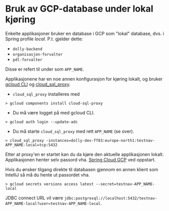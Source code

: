 # Bruk av GCP-database under lokal kjøring

Enkelte applikasjoner bruker en database i GCP som "lokal" database, dvs. i Spring profile _local_. P.t. gjelder dette:
* `dolly-backend`
* `organisasjon-forvalter`
* `pdl-forvalter`

Disse er refert til under som `APP_NAME`.

Applikasjonene har en noe annen konfigurasjon for kjøring lokalt, og bruker [gcloud CLI](https://doc.nais.io/operate/cli/reference/postgres/) og [cloud_sql_proxy](https://cloud.google.com/sql/docs/postgres/connect-auth-proxy).

* `cloud_sql_proxy` installeres med
```
> gcloud components install cloud-sql-proxy
```
* Du må være logget på med gcloud CLI.
```
> gcloud auth login --update-adc
```
* Du må starte `cloud_sql_proxy` med rett `APP_NAME` (se over).
```
> cloud_sql_proxy -instances=dolly-dev-ff83:europe-north1:testnav-APP_NAME-local=tcp:5432
```

Etter at proxy'en er startet kan du da kjøre den aktuelle applikasjonen lokalt. Applikasjonen henter selv passord vha. [Spring Cloud GCP](https://spring.io/projects/spring-cloud-gcp) ved oppstart.

Hvis du ønsker tilgang direkte til databasen gjennom en annen klient som IntelliJ så må du hente ut passordet vha.
```
> gcloud secrets versions access latest --secret=testnav-APP_NAME-local
```
JDBC connect URL vil være `jdbc:postgresql://localhost:5432/testnav-APP_NAME-local?user=testnav-APP_NAME-local`.